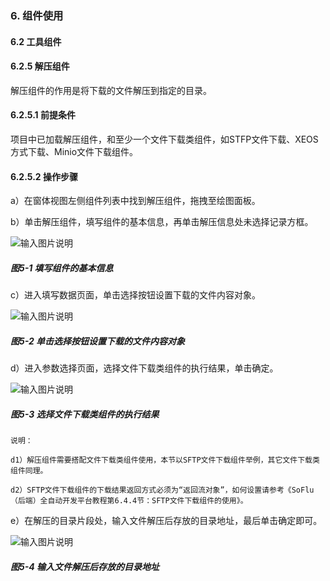 ### 6. 组件使用

#### 6.2 工具组件

#### 6.2.5 解压组件

解压组件的作用是将下载的文件解压到指定的目录。

#### 6.2.5.1 前提条件

项目中已加载解压组件，和至少一个文件下载类组件，如STFP文件下载、XEOS方式下载、Minio文件下载组件。

#### 6.2.5.2 操作步骤

a）在窗体视图左侧组件列表中找到解压组件，拖拽至绘图面板。

b）单击解压组件，填写组件的基本信息，再单击解压信息处未选择记录方框。

![输入图片说明](../../../../images/SoFlu%EF%BC%88%E5%90%8E%E7%AB%AF%EF%BC%89%E5%BC%80%E5%8F%91%E5%B9%B3%E5%8F%B0/1.%20%E6%9C%80%E6%96%B0%E7%89%88%E6%9C%AC%20-%20%E6%9B%B4%E6%96%B0%E6%97%A5%E6%9C%9F%20-%202022.10.08/6.%20%E7%BB%84%E4%BB%B6%E4%BD%BF%E7%94%A8/2.%20%E5%B7%A5%E5%85%B7%E7%BB%84%E4%BB%B6/5-1.png)

##### 图5-1 填写组件的基本信息

c）进入填写数据页面，单击选择按钮设置下载的文件内容对象。

![输入图片说明](../../../../images/SoFlu%EF%BC%88%E5%90%8E%E7%AB%AF%EF%BC%89%E5%BC%80%E5%8F%91%E5%B9%B3%E5%8F%B0/1.%20%E6%9C%80%E6%96%B0%E7%89%88%E6%9C%AC%20-%20%E6%9B%B4%E6%96%B0%E6%97%A5%E6%9C%9F%20-%202022.10.08/6.%20%E7%BB%84%E4%BB%B6%E4%BD%BF%E7%94%A8/2.%20%E5%B7%A5%E5%85%B7%E7%BB%84%E4%BB%B6/5-2.png)

##### 图5-2 单击选择按钮设置下载的文件内容对象

d）进入参数选择页面，选择文件下载类组件的执行结果，单击确定。

![输入图片说明](../../../../images/SoFlu%EF%BC%88%E5%90%8E%E7%AB%AF%EF%BC%89%E5%BC%80%E5%8F%91%E5%B9%B3%E5%8F%B0/1.%20%E6%9C%80%E6%96%B0%E7%89%88%E6%9C%AC%20-%20%E6%9B%B4%E6%96%B0%E6%97%A5%E6%9C%9F%20-%202022.10.08/6.%20%E7%BB%84%E4%BB%B6%E4%BD%BF%E7%94%A8/2.%20%E5%B7%A5%E5%85%B7%E7%BB%84%E4%BB%B6/5-3.png)

##### 图5-3 选择文件下载类组件的执行结果

```
说明：

d1）解压组件需要搭配文件下载类组件使用，本节以SFTP文件下载组件举例，其它文件下载类组件同理。

d2）SFTP文件下载组件的下载结果返回方式必须为“返回流对象”，如何设置请参考《SoFlu（后端）全自动开发平台教程第6.4.4节：SFTP文件下载组件的使用》。
```

e）在解压的目录片段处，输入文件解压后存放的目录地址，最后单击确定即可。

![输入图片说明](../../../../images/SoFlu%EF%BC%88%E5%90%8E%E7%AB%AF%EF%BC%89%E5%BC%80%E5%8F%91%E5%B9%B3%E5%8F%B0/1.%20%E6%9C%80%E6%96%B0%E7%89%88%E6%9C%AC%20-%20%E6%9B%B4%E6%96%B0%E6%97%A5%E6%9C%9F%20-%202022.10.08/6.%20%E7%BB%84%E4%BB%B6%E4%BD%BF%E7%94%A8/2.%20%E5%B7%A5%E5%85%B7%E7%BB%84%E4%BB%B6/5-4.png)

##### 图5-4 输入文件解压后存放的目录地址
